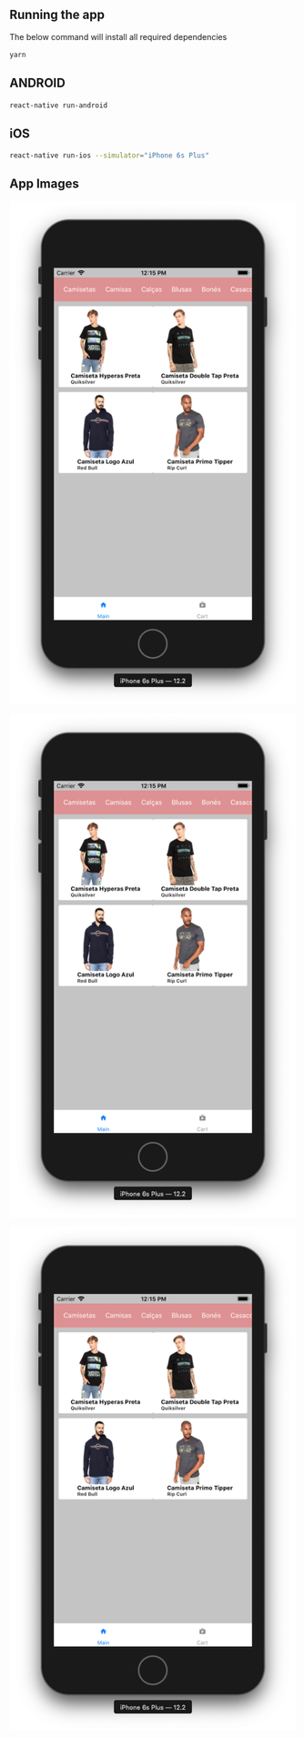 ## Running the app

The below command will install all required dependencies

```bash
yarn
```

## ANDROID

```bash
react-native run-android
```

## iOS

```bash
react-native run-ios --simulator="iPhone 6s Plus"
```

## App Images

![Tela App](https://github.com/petrovick/GoNative/blob/master/challenge4/assets/appimages/screen1.png?raw=truenge4/assets/appimages/screen1.png)

![Tela 2 App](https://github.com/petrovick/GoNative/blob/master/challenge4/assets/appimages/screen1.png?raw=truenge4/assets/appimages/screen2.png)

![Tela 3 App](https://github.com/petrovick/GoNative/blob/master/challenge4/assets/appimages/screen1.png?raw=truenge4/assets/appimages/screen3.png)
